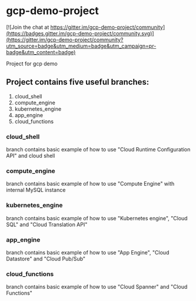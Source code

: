 # gcp-demo-project

[![Join the chat at https://gitter.im/gcp-demo-project/community](https://badges.gitter.im/gcp-demo-project/community.svg)](https://gitter.im/gcp-demo-project/community?utm_source=badge&utm_medium=badge&utm_campaign=pr-badge&utm_content=badge)

Project for gcp demo

## Project contains five useful branches:
1) cloud_shell
2) compute_engine
3) kubernetes_engine
4) app_engine
5) cloud_functions

### cloud_shell
branch contains basic example of how to use "Cloud Runtime Configuration API" and cloud shell

### compute_engine
branch contains basic example of how to use "Compute Engine" with internal MySQL instance

### kubernetes_engine
branch contains basic example of how to use "Kubernetes engine", "Cloud SQL" and "Cloud Translation API"

### app_engine
branch contains basic example of how to use "App Engine", "Cloud Datastore​" and "Cloud Pub/Sub"

### cloud_functions
branch contains basic example of how to use "Cloud Spanner" and "Cloud Functions"
